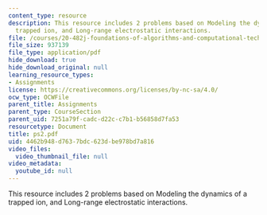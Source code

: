 ```yaml
---
content_type: resource
description: This resource includes 2 problems based on Modeling the dynamics of a
  trapped ion, and Long-range electrostatic interactions.
file: /courses/20-482j-foundations-of-algorithms-and-computational-techniques-in-systems-biology-spring-2006/4462b948d7637bdc623dbe978bd7a816_ps2.pdf
file_size: 937139
file_type: application/pdf
hide_download: true
hide_download_original: null
learning_resource_types:
- Assignments
license: https://creativecommons.org/licenses/by-nc-sa/4.0/
ocw_type: OCWFile
parent_title: Assignments
parent_type: CourseSection
parent_uid: 7251a79f-cadc-d22c-c7b1-b56858d7fa53
resourcetype: Document
title: ps2.pdf
uid: 4462b948-d763-7bdc-623d-be978bd7a816
video_files:
  video_thumbnail_file: null
video_metadata:
  youtube_id: null
---
```

This resource includes 2 problems based on Modeling the dynamics of a trapped ion, and Long-range electrostatic interactions.